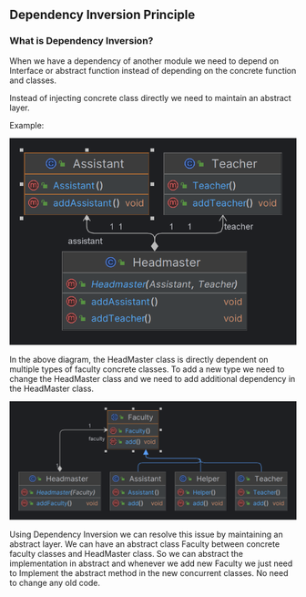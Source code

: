 ## Dependency Inversion Principle

### What is Dependency Inversion?
When we have a dependency of another module we need to depend on Interface or abstract function instead of depending on
the concrete function and classes.

Instead of injecting concrete class directly we need to maintain an abstract layer.

Example:

![bad.png](src/main/resources/bad.png)

In the above diagram, the HeadMaster class is directly dependent on multiple types of faculty concrete classes. 
To add a new type we need to change the HeadMaster class and we need to add additional dependency in the HeadMaster class.

![good.png](src/main/resources/good.png)

Using Dependency Inversion we can resolve this issue by maintaining an abstract layer. We can have an abstract class 
Faculty between concrete faculty classes and HeadMaster class. So we can abstract the implementation in abstract and 
whenever we add new Faculty we just need to Implement the abstract method in the new concurrent  classes. 
No need to change any old code.


